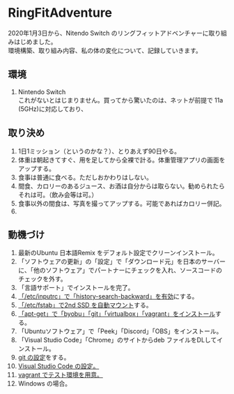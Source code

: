 # RingFitAdventure
2020年1月3日から、Nitendo Switch のリングフィットアドベンチャーに取り組みはじめました。  
環境構築、取り組み内容、私の体の変化について、記録していきます。  
## 環境
  1. Nintendo Switch  
これがないとはじまりません。買ってから驚いたのは、ネットが前提で 11a (5GHz)に対応しており、



## 取り決め  
  1. 1日1ミッション（というのかな？）、とりあえず90日やる。
  2. 体重は朝起きてすぐ、用を足してから全裸で計る。体重管理アプリの画面をアップする。
  3. 食事は普通に食べる。ただしおかわりはしない。
  4. 間食、カロリーのあるジュース、お酒は自分からは取らない。勧められたらそれは可。（飲み会等は可。）
  5. 食事以外の間食は、写真を撮ってアップする。可能であればカロリー併記。
  6. 


## 動機づけ
  
  1. 最新のUbuntu 日本語Remix をデフォルト設定でクリーンインストール。  
  2. 「ソフトウェアの更新」の「設定」で「ダウンロード元」を日本のサーバーに、「他のソフトウェア」でパートナーにチェックを入れ、ソースコードのチェックを外す。  
  3. 「言語サポート」でインストールを完了。  
  4. [「/etc/inputrc」で「history-search-backward」を有効](https://github.com/78tch/setup_pc/blob/master/inputrc.md)にする。  
  5. [「/etc/fstab」で2nd SSD を自動マウント](https://github.com/78tch/setup_pc/blob/master/fstab.md)する。  
  6. [「apt-get」で「byobu」「git」「virtualbox」「vagrant」をインストール](https://github.com/78tch/setup_pc/blob/master/aptget.md)する。  
  7. 「Ubuntuソフトウェア」で「Peek」「Discord」「OBS」をインストール。  
  8. 「Visual Studio Code」「Chrome」のサイトからdeb ファイルをDLしてインストール。
  9. [git の設定](https://github.com/78tch/setup_pc/blob/master/git.md)をする。
  10. [Visual Studio Code の設定。](https://github.com/78tch/setup_pc/blob/master/vscode.md)
  11. [vagrant でテスト環境を用意。](https://github.com/78tch/setup_pc/blob/master/vagrant.md)
  12. Windows の場合。
